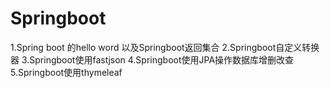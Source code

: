 # Springboot

1.Spring boot 的hello word 以及Springboot返回集合
2.Springboot自定义转换器
3.Springboot使用fastjson
4.Springboot使用JPA操作数据库增删改查
5.Springboot使用thymeleaf
